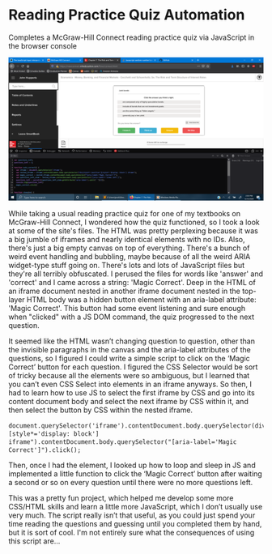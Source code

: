 # Reading Practice Quiz Automation

Completes a McGraw-Hill Connect reading practice quiz via JavaScript in the browser console

![alt text](https://github.com/treatmesubj/McGHC_Practice_Automation/blob/master/Screenshot%20(5).png)

While taking a usual reading practice quiz for one of my textbooks on McGraw-Hill Connect, I wondered how the quiz functioned,
so I took a look at some of the site's files. The HTML was pretty perplexing because it was a big jumble of iframes
and nearly identical elements with no IDs. Also, there's just a big empty canvas on top of everything. There's a bunch
of weird event handling and bubbling, maybe because of all the weird ARIA widget-type stuff going on. There's lots and lots
of JavaScript files but they're all terribly obfuscated. I perused the files for words like 'answer' and 'correct' and I came
across a string: 'Magic Correct'. Deep in the HTML of an iframe document nested in another iframe document nested in
the top-layer HTML body was a hidden button element with an aria-label attribute: 'Magic Correct'. This button had some event listening
and sure enough when "clicked" with a JS DOM command, the quiz progressed to the next question.

It seemed like the HTML wasn’t changing question to question, other than the invisible paragraphs in the canvas and the aria-label
attributes of the questions, so I figured I could write a simple script to click on the ‘Magic Correct’ button for each question. 
I figured the CSS Selector would be sort of tricky because all the elements were so ambiguous, but I learned that you can’t even
CSS Select into elements in an iframe anyways. So then, I had to learn how to use JS to select the first iframe by CSS and go into 
its content document body and select the next iframe by CSS within it, and then select the button by CSS within the nested iframe. 
```
document.querySelector('iframe').contentDocument.body.querySelector(div[style*='position'][style*='display: block'] iframe").contentDocument.body.querySelector("[aria-label='Magic Correct']").click();
```
Then, once I had the element, I looked up how to loop and sleep in JS and implemented a little function to click the ‘Magic Correct’ 
button after waiting a second or so on every question until there were no more questions left.

This was a pretty fun project, which helped me develop some more CSS/HTML skills and learn a little more JavaScript, which I don’t usually 
use very much. The script really isn’t that useful, as you could just spend your time reading the questions and guessing until you 
completed them by hand, but it is sort of cool. I'm not entirely sure what the consequences of using this script are...
